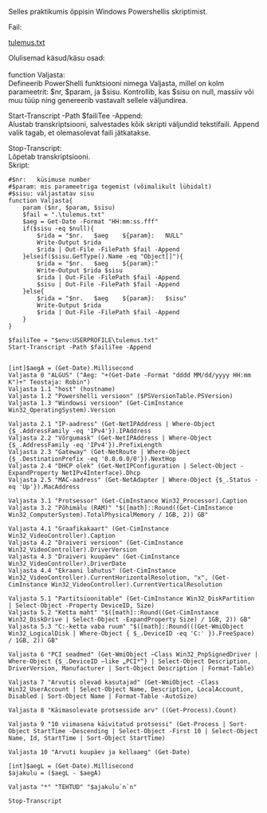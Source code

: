 Selles praktikumis õppisin Windows Powershellis skriptimist.


Fail:

[tulemus.txt](https://github.com/RobinHenrik/opsys23/files/13708910/tulemus.txt)

Olulisemad käsud/käsu osad: 
<br>
<br>
function Valjasta:
<br>
Defineerib PowerShelli funktsiooni nimega Valjasta, millel on kolm parameetrit: $nr, $param, ja $sisu.
Kontrollib, kas $sisu on null, massiiv või muu tüüp ning genereerib vastavalt sellele väljundirea.

Start-Transcript -Path $failiTee -Append:
<br>
Alustab transkriptsiooni, salvestades kõik skripti väljundid tekstifaili.
Append valik tagab, et olemasolevat faili jätkatakse.

Stop-Transcript:
<br>
Lõpetab transkriptsiooni. 
<br>
Skript: 



```
#$nr:	küsimuse number
#$param: mis parameetriga tegemist (võimalikult lühidalt)
#$sisu:	väljastatav sisu
function Valjasta{
	param ($nr, $param, $sisu)
	$fail = ".\tulemus.txt"
	$aeg = Get-Date -Format "HH:mm:ss.fff"
	if($sisu -eq $null){
		$rida = "$nr.	$aeg	${param}:	NULL"
		Write-Output $rida
		$rida | Out-File -FilePath $fail -Append
	}elseif($sisu.GetType().Name -eq "Object[]"){
		$rida = "$nr.	$aeg	${param}:"
		Write-Output $rida $sisu
		$rida | Out-File -FilePath $fail -Append
		$sisu | Out-File -FilePath $fail -Append
	}else{
		$rida = "$nr.	$aeg	${param}:	$sisu"
		Write-Output $rida
		$rida | Out-File -FilePath $fail -Append
	}
}

$failiTee = "$env:USERPROFILE\tulemus.txt"
Start-Transcript -Path $failiTee -Append


[int]$aegA = (Get-Date).Millisecond
Valjasta 0 "ALGUS" ("Aeg: "+(Get-Date -Format "dddd MM/dd/yyyy HH:mm K")+" Teostaja: Robin")
Valjasta 1.1 "host" (hostname)
Valjasta 1.2 "Powershelli versioon" ($PSVersionTable.PSVersion)
Valjasta 1.3 "Windowsi versioon" (Get-CimInstance Win32_OperatingSystem).Version

Valjasta 2.1 "IP-aadress" (Get-NetIPAddress | Where-Object {$_.AddressFamily -eq 'IPv4'}).IPAddress
Valjasta 2.2 "Võrgumask" (Get-NetIPAddress | Where-Object {$_.AddressFamily -eq 'IPv4'}).PrefixLength
Valjasta 2.3 "Gateway" (Get-NetRoute | Where-Object {$_.DestinationPrefix -eq '0.0.0.0/0'}).NextHop
Valjasta 2.4 "DHCP olek" (Get-NetIPConfiguration | Select-Object -ExpandProperty NetIPv4Interface).Dhcp
Valjasta 2.5 "MAC-aadress" (Get-NetAdapter | Where-Object {$_.Status -eq 'Up'}).MacAddress

Valjasta 3.1 "Protsessor" (Get-CimInstance Win32_Processor).Caption
Valjasta 3.2 "Põhimälu (RAM)" "$([math]::Round((Get-CimInstance Win32_ComputerSystem).TotalPhysicalMemory / 1GB, 2)) GB"

Valjasta 4.1 "Graafikakaart" (Get-CimInstance Win32_VideoController).Caption
Valjasta 4.2 "Draiveri versioon" (Get-CimInstance Win32_VideoController).DriverVersion
Valjasta 4.3 "Draiveri kuupäev" (Get-CimInstance Win32_VideoController).DriverDate
Valjasta 4.4 "Ekraani lahutus" (Get-CimInstance Win32_VideoController).CurrentHorizontalResolution, "x", (Get-CimInstance Win32_VideoController).CurrentVerticalResolution

Valjasta 5.1 "Partitsioonitable" (Get-CimInstance Win32_DiskPartition | Select-Object -Property DeviceID, Size)
Valjasta 5.2 "Ketta maht" "$([math]::Round((Get-CimInstance Win32_DiskDrive | Select-Object -ExpandProperty Size) / 1GB, 2)) GB"
Valjasta 5.3 "C:-ketta vaba ruum" "$([math]::Round(((Get-WmiObject Win32_LogicalDisk | Where-Object { $_.DeviceID -eq 'C:' }).FreeSpace) / 1GB, 2)) GB"

Valjasta 6 "PCI seadmed" (Get-WmiObject –Class Win32_PnpSignedDriver | Where-Object {$_.DeviceID –like „PCI*“} | Select-Object Description, DriverVersion, Manufacturer | Sort-Object Description | Format-Table)

Valjasta 7 "Arvutis olevad kasutajad" (Get-WmiObject -Class Win32_UserAccount | Select-Object Name, Description, LocalAccount, Disabled | Sort-Object Name | Format-Table -AutoSize)

Valjasta 8 "Käimasolevate protsesside arv" ((Get-Process).Count)

Valjasta 9 "10 viimasena käivitatud protsessi" (Get-Process | Sort-Object StartTime -Descending | Select-Object -First 10 | Select-Object Name, Id, StartTime | Sort-Object StartTime)

Valjasta 10 "Arvuti kuupäev ja kellaaeg" (Get-Date)

[int]$aegL = (Get-Date).Millisecond
$ajakulu = ($aegL - $aegA)

Valjasta "*" "TEHTUD" "$ajakulu`n`n"

Stop-Transcript
```
